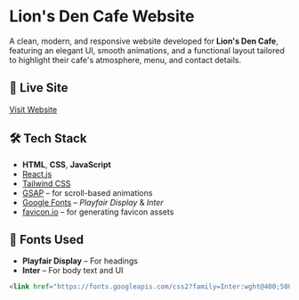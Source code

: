 # Lion's Den Cafe Website

A clean, modern, and responsive website developed for **Lion's Den Cafe**, featuring an elegant UI, smooth animations, and a functional layout tailored to highlight their cafe's atmosphere, menu, and contact details.

## 🚀 Live Site
[Visit Website](https://example.com) <!-- Replace with the actual deployed URL -->

## 🛠️ Tech Stack
- **HTML**, **CSS**, **JavaScript**
- [React.js](https://reactjs.org/)
- [Tailwind CSS](https://tailwindcss.com/)
- [GSAP](https://greensock.com/gsap/) – for scroll-based animations
- [Google Fonts](https://fonts.google.com/) – *Playfair Display* & *Inter*
- [favicon.io](https://favicon.io/) – for generating favicon assets


## 🎨 Fonts Used
- **Playfair Display** – For headings
- **Inter** – For body text and UI

```html
<link href="https://fonts.googleapis.com/css2?family=Inter:wght@400;500;600;700&family=Playfair+Display:wght@400;500;600;700&display=swap" rel="stylesheet">

